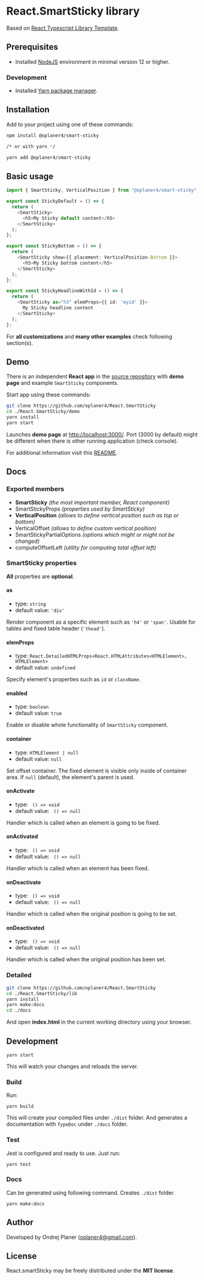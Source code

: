 # React.SmartSticky library

Based on [React Typescript Library Template](https://github.com/alioguzhan/react-typescript-library).

## Prerequisites

* Installed [NodeJS](https://nodejs.org/en/) environment in minimal version 12 or higher.

### Development

* Installed [Yarn package manager](https://yarnpkg.com/getting-started/install#initializing-your-project).

## Installation

Add to your project using one of these commands:

```bash
npm install @oplaner4/smart-sticky

/* or with yarn */

yarn add @oplaner4/smart-sticky
```

## Basic usage

```typescript
import { SmartSticky, VerticalPosition } from "@oplaner4/smart-sticky";

export const StickyDefault = () => {
  return (
    <SmartSticky>
      <h5>My Sticky default content</h5>
    </SmartSticky>
  );
};

export const StickyBottom = () => {
  return (
    <SmartSticky show={{ placement: VerticalPosition.Bottom }}>
      <h5>My Sticky bottom content</h5>
    </SmartSticky>
  );
};

export const StickyHeadlineWithId = () => {
  return (
    <SmartSticky as="h3" elemProps={{ id: 'myid' }}>
      My Sticky headline content
    </SmartSticky>
  );
};

```

For **all customizations** and **many other examples** check following section(s).

## Demo

There is an independent **React app** in the [source repository](https://github.com/oplaner4/React.SmartSticky) with **demo page** and example `SmartSticky` components.

Start app using these commands:
```bash
git clone https://github.com/oplaner4/React.SmartSticky
cd ./React.SmartSticky/demo
yarn install
yarn start
```

Launches **demo page** at [http://localhost:3000/](http://localhost:3000/). Port (3000 by default) might be different when there is other running application (check console).

For additional information visit this [README](https://github.com/oplaner4/React.SmartSticky/tree/master/demo#reactsmartsticky-demonstration).

## Docs

### Exported members

* **SmartSticky** *(the most important member, React component)*
* SmartStickyProps *(properties used by SmartSticky)*
* **VerticalPosition** *(allows to define vertical position such as top or bottom)*
* VerticalOffset *(allows to define custom vertical position)*
* SmartStickyPartialOptions *(options which might or might not be changed)*
* computeOffsetLeft *(utility for computing total offset left)*

### SmartSticky properties

**All** properties are **optional**.

#### as
* type: `string`
* default value: `'div'`

Render component as a specific element such as `'h4'` or `'span'`. Usable for tables and fixed table header (`'thead'`).

#### elemProps
* type: `React.DetailedHTMLProps<React.HTMLAttributes<HTMLElement>, HTMLElement>`
* default value: `undefined`

Specify element's properties such as `id` or `className`.

#### enabled
* type: `boolean`
* default value: `true`

Enable or disable whole functionality of `SmartSticky` component.

#### container
* type: `HTMLElement | null`
* default value: `null`

Set offset container. The fixed element is visible only inside of container area. If `null` (default), the element's parent is used.

#### onActivate
* type: ` () => void`
* default value: ` () => null`

Handler which is called when an element is going to be fixed.

#### onActivated
* type: ` () => void`
* default value: ` () => null`

Handler which is called when an element has been fixed.

#### onDeactivate
* type: ` () => void`
* default value: ` () => null`

Handler which is called when the original position is going to be set.

#### onDeactivated
* type: ` () => void`
* default value: ` () => null`

Handler which is called when the original position has been set.

### Detailed

```bash
git clone https://github.com/oplaner4/React.SmartSticky
cd ./React.SmartSticky/lib
yarn install
yarn make:docs
cd ./docs
```

And open **index.html** in the current working directory using your browser.


## Development

```
yarn start
```

This will watch your changes and reloads the server.

### Build

Run:

```
yarn build
```

This will create your compiled files under `./dist` folder. And generates a documentation with `TypeDoc` under `./docs` folder.

### Test

Jest is configured and ready to use. Just run:

```
yarn test
```

### Docs

Can be generated using following command. Creates `./dist` folder.

```
yarn make:docs
```

## Author

Developed by Ondrej Planer ([oplaner4@gmail.com](mailto:oplaner4@gmail.com)).

## License

React.smartSticky may be freely distributed under the **MIT license**.
